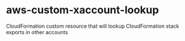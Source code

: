# aws-custom-xaccount-lookup
CloudFormation custom resource that will lookup CloudFormation stack exports in other accounts
